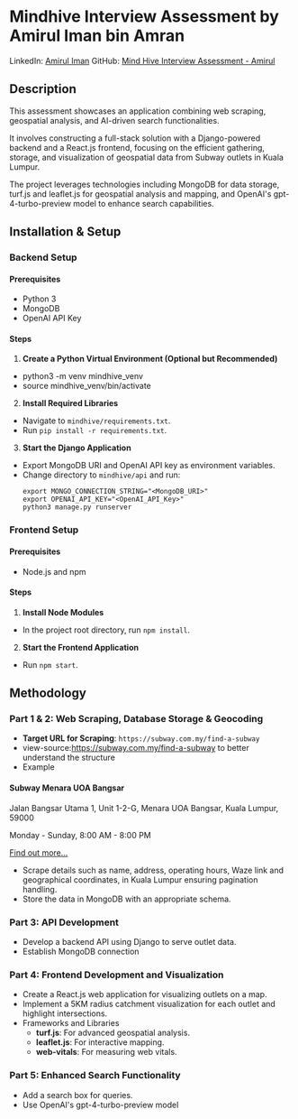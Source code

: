 # Mindhive Interview Assessment by Amirul Iman bin Amran

LinkedIn: [Amirul Iman](https://www.linkedin.com/in/amirul-iman-a-905061179/)
GitHub: [Mind Hive Interview Assessment - Amirul](https://github.com/imanamran/mind-hive-interview-assessment-amirul/tree/main)

## Description
This assessment showcases an application combining web scraping, geospatial analysis, and AI-driven search functionalities.

It involves constructing a full-stack solution with a Django-powered backend and a React.js frontend, focusing on the efficient gathering, storage, and visualization of geospatial data from Subway outlets in Kuala Lumpur.

The project leverages technologies including MongoDB for data storage, turf.js and leaflet.js for geospatial analysis and mapping, and OpenAI's gpt-4-turbo-preview model to enhance search capabilities.

## Installation & Setup

### Backend Setup

#### Prerequisites
- Python 3
- MongoDB
- OpenAI API Key

#### Steps
1. **Create a Python Virtual Environment (Optional but Recommended)**
- python3 -m venv mindhive_venv
- source mindhive_venv/bin/activate

2. **Install Required Libraries**
- Navigate to `mindhive/requirements.txt`.
- Run `pip install -r requirements.txt`.

3. **Start the Django Application**
- Export MongoDB URI and OpenAI API key as environment variables.
- Change directory to `mindhive/api` and run:
  ```
  export MONGO_CONNECTION_STRING="<MongoDB_URI>"
  export OPENAI_API_KEY="<OpenAI_API_Key>"
  python3 manage.py runserver
  ```

### Frontend Setup

#### Prerequisites
- Node.js and npm

#### Steps
1. **Install Node Modules**
- In the project root directory, run `npm install`.

2. **Start the Frontend Application**
- Run `npm start`.

## Methodology

### Part 1 & 2: Web Scraping, Database Storage & Geocoding
- **Target URL for Scraping**: `https://subway.com.my/find-a-subway`
- view-source:https://subway.com.my/find-a-subway to better understand the structure
- Example
<div
    class="fp_listitem fp_list_marker2"
    data-latitude="3.128099"
    data-longitude="101.678678"
>
    <div class="location_left">
        <h4>Subway Menara UOA Bangsar</h4>
        <div class="infoboxcontent">
            <p>Jalan Bangsar Utama 1, Unit 1-2-G, Menara UOA Bangsar, Kuala Lumpur, 59000</p>
            <p></p>
            <p>Monday - Sunday, 8:00 AM - 8:00 PM</p>
            <p></p>
            <p class="infoboxlink">    
                <a href="/find-a-subway" title="Subway Menara UOA Bangsar">Find out more...</a>
            </p>                
        </div>        
        <div class="infopointer"></div>
    </div>
    <div class="location_right">    
        <div class="directionButton">
            <a target="_blank" href="https://goo.gl/maps/8n6W5Syy3vUAGeQV8">
                <i class="fa-solid fa-location-dot"></i>
            </a>
            <a target="_blank" href="https://www.waze.com/en/live-map/directions/my/federal-territory-of-kuala-lumpur/kuala-lumpur/subway-@-menara-uoa-bangsar?place=ChIJPWFRH5RJzDERvHvlO1uTQpY">
                <i class="fa-brands fa-waze"></i>
            </a>
        </div>
    </div>
</div>

- Scrape details such as name, address, operating hours, Waze link and geographical coordinates, in Kuala Lumpur ensuring pagination handling.
- Store the data in MongoDB with an appropriate schema.

### Part 3: API Development
- Develop a backend API using Django to serve outlet data.
- Establish MongoDB connection

### Part 4: Frontend Development and Visualization
- Create a React.js web application for visualizing outlets on a map.
- Implement a 5KM radius catchment visualization for each outlet and highlight intersections.
- Frameworks and Libraries
    - **turf.js**: For advanced geospatial analysis.
    - **leaflet.js**: For interactive mapping.
    - **web-vitals**: For measuring web vitals.

### Part 5: Enhanced Search Functionality
- Add a search box for queries.
- Use OpenAI's gpt-4-turbo-preview model